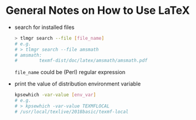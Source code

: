# General Notes on How to Use LaTeX

* search for installed files

  ```bash
  > tlmgr search --file [file_name]
  # e.g.
  # > tlmgr search --file amsmath
  # amsmath:
  #        texmf-dist/doc/latex/amsmath/amsmath.pdf
  ```

  `file_name`  could be (Perl) regular expression

* print the value of distribution environment variable

  ```bash
  kpsewhich -var-value [env_var]
  # e.g.
  # > kpsewhich -var-value TEXMFLOCAL
  # /usr/local/texlive/2018basic/texmf-local
  ```

  

